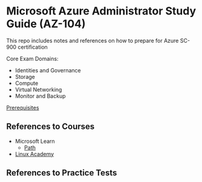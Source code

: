 # Microsoft Azure Administrator Study Guide (AZ-104)

This repo includes notes and references on how to prepare for Azure SC-900 certification

Core Exam Domains:

- Identities and Governance
- Storage
- Compute
- Virtual Networking
- Monitor and Backup

[Prerequisites](https://docs.microsoft.com/en-gb/learn/paths/az-104-administrator-prerequisites/)

## References to Courses

- Microsoft Learn
  - [Path](https://docs.microsoft.com/en-us/learn/certifications/exams/az-104)
- [Linux Academy](https://acloudguru.com/course/az-104-microsoft-azure-administrator-certification-prep)

## References to Practice Tests

